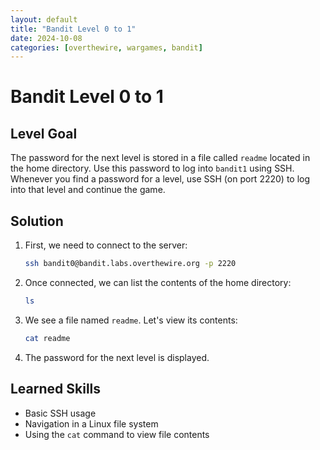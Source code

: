 ```yaml
---
layout: default
title: "Bandit Level 0 to 1"
date: 2024-10-08
categories: [overthewire, wargames, bandit]
---
```


# Bandit Level 0 to 1

## Level Goal

The password for the next level is stored in a file called `readme` located in the home directory. Use this password to log into `bandit1` using SSH. Whenever you find a password for a level, use SSH (on port 2220) to log into that level and continue the game.

## Solution

1. First, we need to connect to the server:

   ```bash
   ssh bandit0@bandit.labs.overthewire.org -p 2220
   ```

2. Once connected, we can list the contents of the home directory:

   ```bash
   ls
   ```

3. We see a file named `readme`. Let's view its contents:

   ```bash
   cat readme
   ```

4. The password for the next level is displayed.

## Learned Skills

- Basic SSH usage
- Navigation in a Linux file system
- Using the `cat` command to view file contents